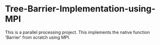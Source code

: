 # Tree-Barrier-Implementation-using-MPI
This is a parallel processing project. This implements the native function 'Barrier' from scratch using MPI.
